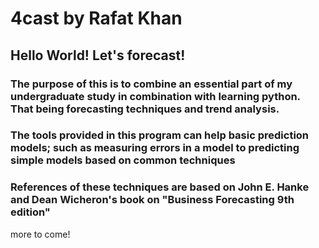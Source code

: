 # 4cast by Rafat Khan
## Hello World! Let's forecast!
### The purpose of this is to combine an essential part of my undergraduate study in combination with learning python. That being forecasting techniques and trend analysis.
### The tools provided in this program can help basic prediction models; such as measuring errors in a model to predicting simple models based on common techniques
### References of these techniques are based on John E. Hanke and Dean Wicheron's book on "Business Forecasting 9th edition"
more to come!